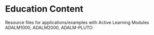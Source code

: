 # Education Content

Resource files for applications/examples with Active Learning Modules ADALM1000, ADALM2000, ADALM-PLUTO
